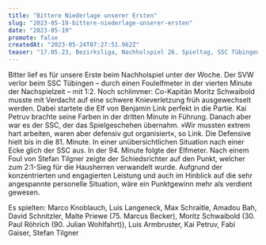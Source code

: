 ```yaml
---
title: "Bittere Niederlage unserer Ersten"
slug: "2023-05-19-bittere-niederlage-unserer-ersten"
date: "2023-05-19"
promote: false
createdAt: "2023-05-24T07:27:51.962Z"
teaser: "17.05.23, Bezirksliga, Nachholspiel 26. Spieltag, SSC Tübingen - SV Walddorf 2:1 (0:1)"
---
```

Bitter lief es für unsere Erste beim Nachholspiel unter der Woche. Der SVW verlor beim SSC Tübingen – durch einen Foulelfmeter in der vierten Minute der Nachspielzeit – mit 1:2. Noch schlimmer: Co-Kapitän Moritz Schwaibold musste mit Verdacht auf eine schwere Knieverletzung früh ausgewechselt werden. Dabei startete die Elf von Benjamin Link perfekt in die Partie. Kai Petruv brachte seine Farben in der dritten Minute in Führung. Danach aber war es der SSC, der das Spielgeschehen übernahm. »Wir mussten extrem hart arbeiten, waren aber defensiv gut organisiert«, so Link. Die Defensive hielt bis in die 81. Minute. In einer unübersichtlichen Situation nach einer Ecke glich der SSC aus. In der 94. Minute folgte der Elfmeter. Nach einem Foul von Stefan Tilgner zeigte der Schiedsrichter auf den Punkt, welcher zum 2:1-Sieg für die Hausherren verwandelt wurde. Aufgrund der konzentrierten und engagierten Leistung und auch im Hinblick auf die sehr angespannte personelle Situation, wäre ein Punktgewinn mehr als verdient gewesen.

Es spielten: Marco Knoblauch, Luis Langeneck, Max Schraitle, Amadou Bah, David Schnitzler, Malte Priewe (75. Marcus Becker), Moritz Schwaibold (30. Paul Röhrich (90. Julian Wohlfahrt)), Luis Armbruster, Kai Petruv, Fabi Gaiser, Stefan Tilgner
